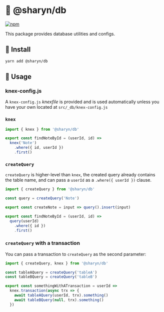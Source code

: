 # 🌹 @sharyn/db

[![npm](https://img.shields.io/npm/v/@sharyn/db.svg)](https://www.npmjs.com/package/@sharyn/db)

This package provides database utilities and configs.

## 🌹 Install

```bash
yarn add @sharyn/db
```

## 🌹 Usage

### knex-config.js

A `knex-config.js` _knexfile_ is provided and is used automatically unless you have your own located at `src/_db/knex-config.js`

### `knex`

```js
import { knex } from '@sharyn/db'

export const findNoteById = (userId, id) =>
  knex('Note')
    .where({ id, userId })
    .first()
```

### `createQuery`

`createQuery` is higher-level than `knex`, the created query already contains the table name, and can pass a `userId` as a `.where({ userId })` clause.

```js
import { createQuery } from '@sharyn/db'

const query = createQuery('Note')

export const createNote = input => query().insert(input)

export const findNoteById = (userId, id) =>
  query(userId)
    .where({ id })
    .first()
```

### `createQuery` with a transaction

You can pass a transaction to `createQuery` as the second parameter:

```js
import { createQuery, knex } from '@sharyn/db'

const tableAQuery = createQuery('tableA')
const tableBQuery = createQuery('tableB')

export const somethingWithATransaction = userId =>
  knex.transaction(async trx => {
    await tableAQuery(userId, trx).something()
    await tableBQuery(null, trx).something()
  })
```
